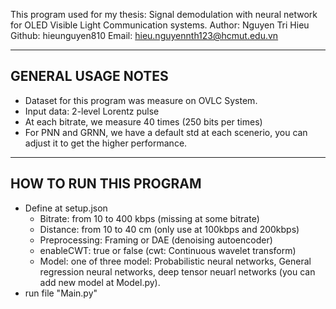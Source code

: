 This program used for my thesis: Signal demodulation with neural network for OLED Visible Light Communication systems.
Author: Nguyen Tri Hieu
Github: hieunguyen810
Email: hieu.nguyennth123@hcmut.edu.vn

----------------------------------------------------------------------
## GENERAL USAGE NOTES 
- Dataset for this program was measure on OVLC System.
- Input data: 2-level Lorentz pulse
- At each bitrate, we measure 40 times (250 bits per times)
- For PNN and GRNN, we have a default std at each scenerio, you can adjust it to get the higher performance. 
----------------------------------------------------------------------
## HOW TO RUN THIS PROGRAM
- Define at setup.json
    + Bitrate: from 10 to 400 kbps (missing at some bitrate)
    + Distance: from 10 to 40 cm (only use at 100kbps and 200kbps)
    + Preprocessing: Framing or DAE (denoising autoencoder)
    + enableCWT: true or false (cwt: Continuous wavelet transform)
    + Model: one of three model: Probabilistic neural networks, General regression neural networks, deep tensor neuarl networks (you can add new model at Model.py).
- run file "Main.py"


